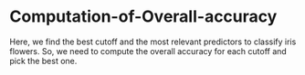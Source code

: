 # Computation-of-Overall-accuracy
Here, we find the best cutoff and the most relevant predictors to classify iris flowers. So, we need to compute the overall accuracy for each cutoff and pick the best one.
